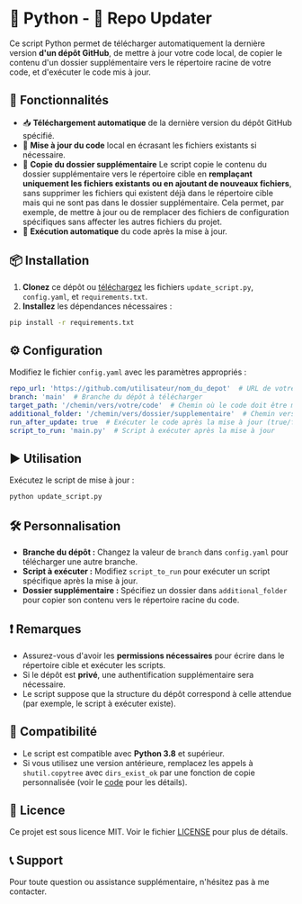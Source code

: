 # 🐍 Python - 🚀 Repo Updater

Ce script Python permet de télécharger automatiquement la dernière version **d'un dépôt GitHub**, de mettre à jour votre code local, de copier le contenu d'un dossier supplémentaire vers le répertoire racine de votre code, et d'exécuter le code mis à jour.

## 📝 Fonctionnalités

- 📥 **Téléchargement automatique** de la dernière version du dépôt GitHub spécifié.
- 🔄 **Mise à jour du code** local en écrasant les fichiers existants si nécessaire.
- 📁 **Copie du dossier supplémentaire** Le script copie le contenu du dossier supplémentaire vers le répertoire cible en **remplaçant uniquement les fichiers existants ou en ajoutant de nouveaux fichiers**, sans supprimer les fichiers qui existent déjà dans le répertoire cible mais qui ne sont pas dans le dossier supplémentaire. Cela permet, par exemple, de mettre à jour ou de remplacer des fichiers de configuration spécifiques sans affecter les autres fichiers du projet.
- 🚀 **Exécution automatique** du code après la mise à jour.

## 📦 Installation

1. **Clonez** ce dépôt ou [téléchargez](https://github.com/YassiGame/PythonRepoUpdater/archive/refs/heads/main.zip) les fichiers `update_script.py`, `config.yaml`, et `requirements.txt`.
2. **Installez** les dépendances nécessaires :

```bash
pip install -r requirements.txt
```

## ⚙️ Configuration

Modifiez le fichier `config.yaml` avec les paramètres appropriés :

```yaml
repo_url: 'https://github.com/utilisateur/nom_du_depot'  # URL de votre dépôt GitHub
branch: 'main'  # Branche du dépôt à télécharger
target_path: '/chemin/vers/votre/code'  # Chemin où le code doit être mis à jour
additional_folder: '/chemin/vers/dossier/supplementaire'  # Chemin vers le dossier à copier (ou null)
run_after_update: true  # Exécuter le code après la mise à jour (true/false)
script_to_run: 'main.py'  # Script à exécuter après la mise à jour
```

## ▶️ Utilisation

Exécutez le script de mise à jour :

```bash
python update_script.py
```

## 🛠️ Personnalisation

- **Branche du dépôt :** Changez la valeur de `branch` dans `config.yaml` pour télécharger une autre branche.
- **Script à exécuter :** Modifiez `script_to_run` pour exécuter un script spécifique après la mise à jour.
- **Dossier supplémentaire :** Spécifiez un dossier dans `additional_folder` pour copier son contenu vers le répertoire racine du code.

## ❗ Remarques

- Assurez-vous d'avoir les **permissions nécessaires** pour écrire dans le répertoire cible et exécuter les scripts.
- Si le dépôt est **privé**, une authentification supplémentaire sera nécessaire.
- Le script suppose que la structure du dépôt correspond à celle attendue (par exemple, le script à exécuter existe).

## 🐍 Compatibilité

- Le script est compatible avec **Python 3.8** et supérieur.
- Si vous utilisez une version antérieure, remplacez les appels à `shutil.copytree` avec `dirs_exist_ok` par une fonction de copie personnalisée (voir le [code](main.py) pour les détails).

## 📄 Licence

Ce projet est sous licence MIT. Voir le fichier [LICENSE](LICENSE) pour plus de détails.

## 📞 Support

Pour toute question ou assistance supplémentaire, n'hésitez pas à me contacter.
